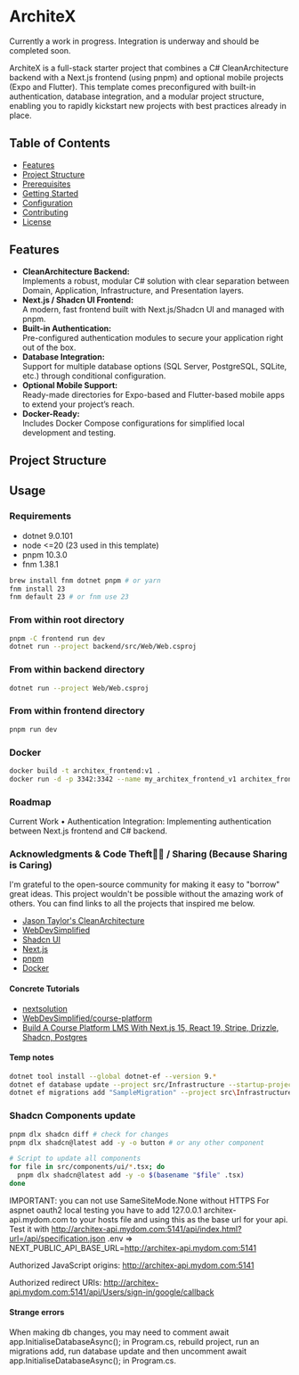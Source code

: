 # ArchiteX

Currently a work in progress. Integration is underway and should be completed soon.

ArchiteX is a full-stack starter project that combines a C# CleanArchitecture backend with a Next.js frontend (using pnpm) and optional mobile projects (Expo and Flutter). This template comes preconfigured with built-in authentication, database integration, and a modular project structure, enabling you to rapidly kickstart new projects with best practices already in place.

## Table of Contents

- [Features](#features)
- [Project Structure](#project-structure)
- [Prerequisites](#prerequisites)
- [Getting Started](#getting-started)
- [Configuration](#configuration)
- [Contributing](#contributing)
- [License](#license)

## Features

- **CleanArchitecture Backend:**  
  Implements a robust, modular C# solution with clear separation between Domain, Application, Infrastructure, and Presentation layers.
- **Next.js / Shadcn UI Frontend:**  
  A modern, fast frontend built with Next.js/Shadcn UI and managed with pnpm.
- **Built-in Authentication:**  
  Pre-configured authentication modules to secure your application right out of the box.
- **Database Integration:**  
  Support for multiple database options (SQL Server, PostgreSQL, SQLite, etc.) through conditional configuration.
- **Optional Mobile Support:**  
  Ready-made directories for Expo-based and Flutter-based mobile apps to extend your project’s reach.
- **Docker-Ready:**  
  Includes Docker Compose configurations for simplified local development and testing.

## Project Structure

## Usage

### Requirements

- dotnet 9.0.101
- node <=20 (23 used in this template)
- pnpm 10.3.0
- fnm 1.38.1

```bash
brew install fnm dotnet pnpm # or yarn
fnm install 23
fnm default 23 # or fnm use 23
```

### From within root directory

```bash
pnpm -C frontend run dev
dotnet run --project backend/src/Web/Web.csproj
```

### From within backend directory

```bash
dotnet run --project Web/Web.csproj
```

### From within frontend directory

```bash
pnpm run dev
```

### Docker

```bash
docker build -t architex_frontend:v1 .
docker run -d -p 3342:3342 --name my_architex_frontend_v1 architex_frontend:v1
```

### Roadmap

Current Work
• Authentication Integration: Implementing authentication between Next.js frontend and C# backend.

### Acknowledgments & Code Theft🥷🏻 / Sharing (Because Sharing is Caring)

I'm grateful to the open-source community for making it easy to "borrow" great ideas. This project wouldn't be possible without the amazing work of others. You can find links to all the projects that inspired me below.

- [Jason Taylor's CleanArchitecture](https://github.com/jasontaylordev/CleanArchitecture)
- [WebDevSimplified](https://github.com/WebDevSimplified)
- [Shadcn UI](https://ui.shadcn.com/)
- [Next.js](https://nextjs.org/)
- [pnpm](https://pnpm.io/)
- [Docker](https://www.docker.com/)

#### Concrete Tutorials

- [nextsolution](https://github.com/prince272/nextsolution)
- [WebDevSimplified/course-platform](https://github.com/WebDevSimplified/course-platform)
- [Build A Course Platform LMS With Next.js 15, React 19, Stripe, Drizzle, Shadcn, Postgres](https://www.youtube.com/watch?v=OAyQ3Wyyzfg)

#### Temp notes

```bash
dotnet tool install --global dotnet-ef --version 9.*
dotnet ef database update --project src/Infrastructure --startup-project src/Web
dotnet ef migrations add "SampleMigration" --project src\Infrastructure --startup-project src\Web --output-dir Data\Migrations
```

### Shadcn Components update

```bash
pnpm dlx shadcn diff # check for changes
pnpm dlx shadcn@latest add -y -o button # or any other component

# Script to update all components
for file in src/components/ui/*.tsx; do
  pnpm dlx shadcn@latest add -y -o $(basename "$file" .tsx)
done
```

IMPORTANT: you can not use SameSiteMode.None without HTTPS
For aspnet oauth2 local testing you have to add 127.0.0.1 architex-api.mydom.com to your hosts file and using this as the base url for your api.
Test it with http://architex-api.mydom.com:5141/api/index.html?url=/api/specification.json
.env => NEXT_PUBLIC_API_BASE_URL=http://architex-api.mydom.com:5141

Authorized JavaScript origins:
http://architex-api.mydom.com:5141

Authorized redirect URIs:
http://architex-api.mydom.com:5141/api/Users/sign-in/google/callback

#### Strange errors

When making db changes, you may need to comment await app.InitialiseDatabaseAsync(); in Program.cs, rebuild project, run an migrations add, run database update and then uncomment await app.InitialiseDatabaseAsync(); in Program.cs.
